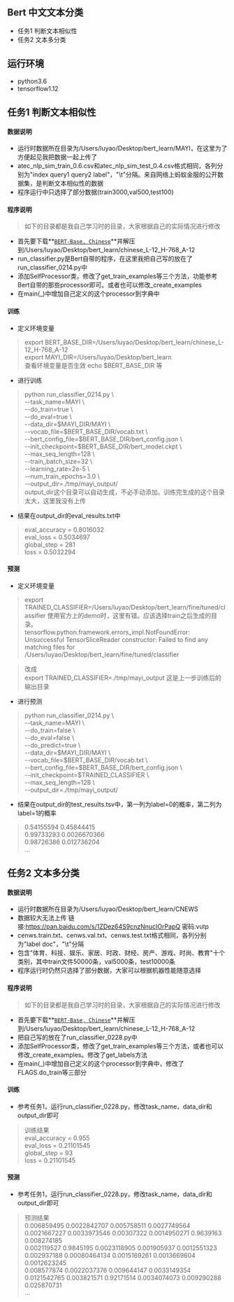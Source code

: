 ## Bert  中文文本分类
- 任务1 判断文本相似性 
- 任务2 文本多分类


## 运行环境
- python3.6
- tensorflow1.12


## 任务1 判断文本相似性
#### 数据说明
- 运行时数据所在目录为/Users/luyao/Desktop/bert_learn/MAYI，在这里为了方便起见我把数据一起上传了  
- atec_nlp_sim_train_0.6.csv和atec_nlp_sim_test_0.4.csv格式相同，各列分别为"index query1 query2 label"，"\t"分隔。来自网络上蚂蚁金服的公开数据集，是判断文本相似性的数据  
- 程序运行中只选择了部分数据(train3000,val500,test100)  

#### 程序说明
>如下的目录都是我自己学习时的目录，大家根据自己的实际情况进行修改
- 首先要下载**[`BERT-Base, Chinese`](https://storage.googleapis.com/bert_models/2018_11_03/chinese_L-12_H-768_A-12.zip)**并解压到/Users/luyao/Desktop/bert_learn/chinese_L-12_H-768_A-12
- run_classifier.py是Bert自带的程序，在这里我把自己写的放在了run_classifier_0214.py中
- 添加SelfProcessor类，修改了get_train_examples等三个方法，功能参考Bert自带的那些processor即可。或者也可以修改_create_examples
- 在main(_)中增加自己定义的这个processor到字典中

#### 训练
- 定义环境变量
>export BERT_BASE_DIR=/Users/luyao/Desktop/bert_learn/chinese_L-12_H-768_A-12  
>export MAYI_DIR=/Users/luyao/Desktop/bert_learn  
>查看环境变量是否生效 echo $BERT_BASE_DIR 等
- 进行训练
> python run_classifier_0214.py \\  
  --task_name=MAYI \\  
  --do_train=true \\  
  --do_eval=true \\  
  --data_dir=\$MAYI_DIR/MAYI  \\  
  --vocab_file=\$BERT_BASE_DIR/vocab.txt \\  
  --bert_config_file=\$BERT_BASE_DIR/bert_config.json \\  
  --init_checkpoint=\$BERT_BASE_DIR/bert_model.ckpt \\  
  --max_seq_length=128 \\  
  --train_batch_size=32 \\  
  --learning_rate=2e-5 \\  
  --num_train_epochs=3.0 \\  
  --output_dir=./tmp/mayi_output/  
  output_dir这个目录可以自动生成，不必手动添加。训练完生成的这个目录太大，这里我没有上传

- 结果在output_dir的eval_results.txt中
>eval_accuracy = 0.8016032  
eval_loss = 0.5034697  
global_step = 281  
loss = 0.5032294  

#### 预测
- 定义环境变量
>export TRAINED_CLASSIFIER=/Users/luyao/Desktop/bert_learn/fine/tuned/classifier
使用官方上的demo时，这里有错。应该选择train之后生成的目录。  
tensorflow.python.framework.errors_impl.NotFoundError: Unsuccessful TensorSliceReader constructor: Failed to find any matching files for /Users/luyao/Desktop/bert_learn/fine/tuned/classifier

>改成    
export TRAINED_CLASSIFIER=./tmp/mayi_output  这是上一步训练后的输出目录

- 进行预测
>python run_classifier_0214.py \\  
  --task_name=MAYI \\  
  --do_train=false \\  
  --do_eval=false \\  
  --do_predict=true \\  
  --data_dir=\$MAYI_DIR/MAYI \\  
  --vocab_file=\$BERT_BASE_DIR/vocab.txt \\  
  --bert_config_file=\$BERT_BASE_DIR/bert_config.json \\  
  --init_checkpoint=\$TRAINED_CLASSIFIER \\  
  --max_seq_length=128 \\  
  --output_dir=./tmp/mayi_output/
  
- 结果在output_dir的test_results.tsv中，第一列为label=0的概率，第二列为label=1的概率
>0.54155594	0.45844415  
0.99733293	0.0026670366  
0.98726386	0.012736204   
...  



## 任务2 文本多分类
#### 数据说明
- 运行时数据所在目录为/Users/luyao/Desktop/bert_learn/CNEWS
- 数据较大无法上传 链接:https://pan.baidu.com/s/1ZDez64S9cnzNnucIOrPapQ  密码:vutp
- cenws.train.txt、cenws.val.txt、cenws.test.txt格式相同，各列分别为"label doc"，"\t"分隔
- 包含"体育、科技、娱乐、家居、时政、财经、房产、游戏、时尚、教育"十个类别，其中train文件50000条，val5000条，test10000条
- 程序运行时仍然只选择了部分数据，大家可以根据机器性能随意选择

#### 程序说明
>如下的目录都是我自己学习时的目录，大家根据自己的实际情况进行修改
- 首先要下载**[`BERT-Base, Chinese`](https://storage.googleapis.com/bert_models/2018_11_03/chinese_L-12_H-768_A-12.zip)**并解压到/Users/luyao/Desktop/bert_learn/chinese_L-12_H-768_A-12
- 把自己写的放在了run_classifier_0228.py中
- 添加SelfProcessor类，修改了get_train_examples等三个方法，或者也可以修改_create_examples。修改了get_labels方法
- 在main(_)中增加自己定义的这个processor到字典中，修改了FLAGS.do_train等三部分

#### 训练
- 参考任务1，运行run_classifier_0228.py，修改task_name，data_dir和output_dir即可
>训练结果  
eval_accuracy = 0.955  
eval_loss = 0.21101545  
global_step = 93  
loss = 0.21101545  

#### 预测
- 参考任务1，运行run_classifier_0228.py，修改task_name，data_dir和output_dir即可
>预测结果  
0.006859495	0.0022842707	0.005758511	0.0027749564	0.0021667227	0.0033973546	0.00307322	0.0014950271	0.9639163	0.008274185  
0.002119527	0.9845195	0.0023118905	0.001905937	0.0012551323	0.002937188	0.00080464134	0.0015169261	0.0013669604	0.0012623245  
0.008577874	0.0022037376	0.009644147	0.0033149354	0.0121542765	0.003821571	0.92171514	0.0034074073	0.009290288	0.025870731  
...
